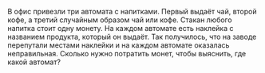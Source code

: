 В офис привезли три автомата с напитками. Первый выдаёт чай, второй кофе, а третий случайным образом чай или кофе.
Стакан любого напитка стоит одну монету. На каждом автомате есть наклейка с названием продукта, который он выдаёт.
Так получилось, что на заводе перепутали местами наклейки и на каждом автомате оказалась неправильная.
Сколько нужно потратить монет, чтобы выяснить, где какой автомат?
